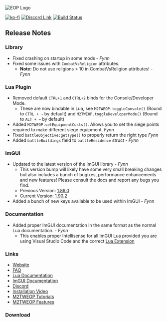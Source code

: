 ![EOP Logo](https://i.imgur.com/jqzoYoQ.png)

[![ko-fi](https://ko-fi.com/img/githubbutton_sm.svg)](https://ko-fi.com/D1D4DZTHG)
[![Discord Link](https://img.shields.io/discord/713369537948549191?color=red&label=Discord&style=for-the-badge)](https://discord.gg/Epqjm8u2WK)
[![Build Status](https://img.shields.io/github/v/release/youneuoy/M2TWEOP-library?label=Download&style=for-the-badge)](#download)

## **Release Notes**

<!-- ### **Launcher** -->

<!-- ![](https://i.imgur.com/Pl02p1W.png) -->
<!-- ![](https://i.imgur.com/h8UlYMT.png) -->

### **Library**
- Fixed crashing on startup in some mods - *Fynn*
- Fixed some issues with `CombatVsReligion` attributes. 
  - **Note:** Do not use religions > 10 in CombatVsReligion attributes! - *Fynn*

### **Lua Plugin**
- Removed default `CTRL+1` and `CTRL+2` binds for the Console/Developer Mode.
  - These are now bindable in Lua, see `M2TWEOP.toggleConsole()` (Bound to `CTRL + ~` by default) and `M2TWEOP.toggleDeveloperMode()` (Bound to `ALT + ~` by default)
- Added `M2TWEOP.setEquipmentCosts()`. Allows you to set the siege points required to make different siege equipment. *Fynn*
- Fixed `battleObjective:getType()` to properly return the right type *Fynn*
- Added `battleBuildings` field to `battleResidence` struct - *Fynn*

### **ImGUI**
- Updated to the latest version of the ImGUI library - *Fynn*
  - This version bump will likely have some very small breaking changes but also includes a bunch of bugixes, performance enhancements and new features! Please consult the docs and report any bugs you find. 
  - Previous Version: [1.86.0](https://github.com/ocornut/imgui/releases/tag/v1.86)
  - Current Version: [1.90.2](https://github.com/ocornut/imgui/releases/tag/v1.90.2)
- Added a bunch of new keys available to be used within ImGUI - *Fynn*


### **Documentation**
- Added proper ImGUI documentation in the same format as the normal Lua documentation. - *Fynn*
  - This enables proper Intellisense for all ImGUI Lua provided you are using Visual Studio Code and the correct [Lua Extension](https://marketplace.visualstudio.com/items?itemName=sumneko.lua)

### **Links**
- [Website](https://youneuoy.github.io/M2TWEOP-library/)
- [FAQ](https://youneuoy.github.io/M2TWEOP-library/faq.html)
- [Lua Documentation](https://youneuoy.github.io/M2TWEOP-library/_static/LuaLib/index.html)
- [ImGUI Documentation](https://youneuoy.github.io/M2TWEOP-library/_static/LuaLib/extra/readme_imgui.md.html)
- [Discord](https://discord.gg/Epqjm8u2WK)
- [Installation Video](https://youtu.be/caOiB0NaGGI?t=67)
- [M2TWEOP Tutorials](https://www.youtube.com/playlist?list=PLi6V3nVH22N7ZfjfOuivGKHnNRAlBaTQd)
- [M2TWEOP Features](https://www.youtube.com/playlist?list=PLi6V3nVH22N6R7IGupVDwfyiPm6-d6rlU)

### **Download**

<a id="download"></a>
